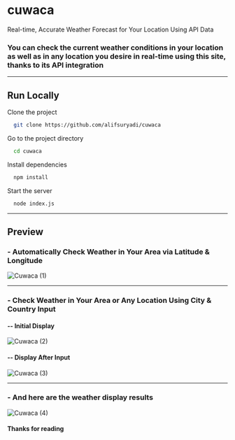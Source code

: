 # cuwaca
Real-time, Accurate Weather Forecast for Your Location Using API Data


### You can check the current weather conditions in your location as well as in any location you desire in real-time using this site, thanks to its API integration

---
## Run Locally

Clone the project

```bash
  git clone https://github.com/alifsuryadi/cuwaca
```

Go to the project directory

```bash
  cd cuwaca
```

Install dependencies

```bash
  npm install
```

Start the server

```bash
  node index.js
```

---
## Preview

### - Automatically Check Weather in Your Area via Latitude & Longitude
![Cuwaca (1)](https://github.com/alifsuryadi/cuwaca/assets/119511703/d1090b80-8fbe-4e06-8f5d-cd1a3347f3d9)

---
### - Check Weather in Your Area or Any Location Using City & Country Input
#### -- Initial Display
![Cuwaca (2)](https://github.com/alifsuryadi/cuwaca/assets/119511703/eb33aad3-82ff-4801-ac7c-a7f82ab21c98)

#### -- Display After Input
![Cuwaca (3)](https://github.com/alifsuryadi/cuwaca/assets/119511703/7bc7b70c-85a9-4eb0-84e7-72afd96dfe3c)

---
### - And here are the weather display results
![Cuwaca (4)](https://github.com/alifsuryadi/cuwaca/assets/119511703/fec60c87-3c69-4889-8130-42fc21b2034d)

#### Thanks for reading
